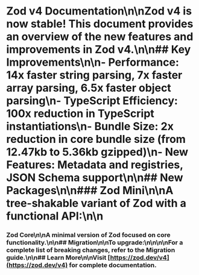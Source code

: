 # Zod v4 Documentation\n\nZod v4 is now stable! This document provides an overview of the new features and improvements in Zod v4.\n\n## Key Improvements\n\n- **Performance**: 14x faster string parsing, 7x faster array parsing, 6.5x faster object parsing\n- **TypeScript Efficiency**: 100x reduction in TypeScript instantiations\n- **Bundle Size**: 2x reduction in core bundle size (from 12.47kb to 5.36kb gzipped)\n- **New Features**: Metadata and registries, JSON Schema support\n\n## New Packages\n\n### Zod Mini\n\nA tree-shakable variant of Zod with a functional API:\n\n

### Zod Core\n\nA minimal version of Zod focused on core functionality.\n\n## Migration\n\nTo upgrade:\n\n\n\nFor a complete list of breaking changes, refer to the Migration guide.\n\n## Learn More\n\nVisit [https://zod.dev/v4](https://zod.dev/v4) for complete documentation.
